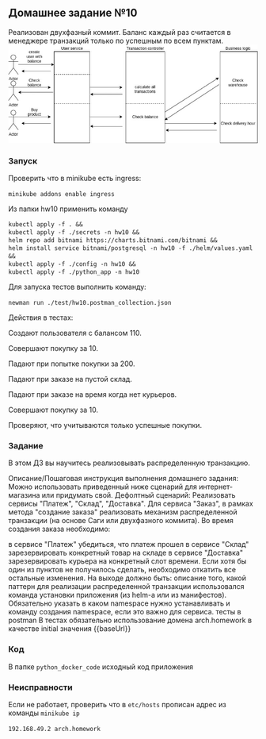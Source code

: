 ## Домашнее задание №10

Реализован двухфазный коммит.
Баланс каждый раз считается в менеджере транзакций только по успешным по всем пунктам.
![Schema](hw10_s.volkov.jpg)

### Запуск

Проверить что в minikube есть ingress:

`minikube addons enable ingress`

Из папки hw10 применить команду

```
kubectl apply -f . &&
kubectl apply -f ./secrets -n hw10 &&
helm repo add bitnami https://charts.bitnami.com/bitnami &&
helm install service bitnami/postgresql -n hw10 -f ./helm/values.yaml &&
kubectl apply -f ./config -n hw10 &&
kubectl apply -f ./python_app -n hw10
```

Для запуска тестов выполнить команду:

`newman run ./test/hw10.postman_collection.json`

Действия в тестах:

Создают пользователя с балансом 110.

Совершают покупку за 10.

Падают при попытке покупки за 200.

Падают при заказе на пустой склад.

Падают при заказе на время когда нет курьеров.

Совершают покупку за 10.

Проверяют, что учитываются только успешные покупки.


### Задание 
В этом ДЗ вы научитесь реализовывать распределенную транзакцию.

Описание/Пошаговая инструкция выполнения домашнего задания:
Можно использовать приведенный ниже сценарий для интернет-магазина или придумать свой.
Дефолтный сценарий:
Реализовать сервисы "Платеж", "Склад", "Доставка".
Для сервиса "Заказ", в рамках метода "создание заказа" реализовать механизм распределенной транзакции (на основе Саги или двухфазного коммита).
Во время создания заказа необходимо:

в сервисе "Платеж" убедиться, что платеж прошел
в сервисе "Склад" зарезервировать конкретный товар на складе
в сервисе "Доставка" зарезервировать курьера на конкретный слот времени. Если хотя бы один из пунктов не получилось сделать, необходимо откатить все остальные изменения. На выходе должно быть:
описание того, какой паттерн для реализации распределенной транзакции использовался
команда установки приложения (из helm-а или из манифестов). Обязательно указать в каком namespace нужно устанавливать и команду создания namespace, если это важно для сервиса.
тесты в postman В тестах обязательно
использование домена arch.homework в качестве initial значения {{baseUrl}}

### Код
В папке `python_docker_code` исходный код приложения

### Неисправности
Если не работает, проверить что в `etc/hosts` прописан адрес из команды `minikube ip`

`192.168.49.2 arch.homework`
